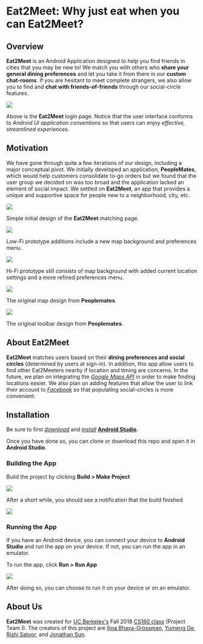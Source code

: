 # __Eat2Meet__: Why just eat when you can __Eat2Meet__?

## Overview

__Eat2Meet__ is an Android Application designed to help you find friends in cities that you may be new to! We match you with others who __share your general dining preferences__ and let you take it from there in our __custom chat-rooms__. If you are hesitant to meet complete strangers, we also allow you to find and __chat with friends-of-friends__ through our social-circle features.

![](README-images/Eat2MeetLoginPage.png)

Above is the __Eat2Meet__ login page. Notice that the user interface conforms to _Android UI application conventions_ so that users can enjoy _effective, streamlined experiences_.

## Motivation

We have gone through quite a few iterations of our design, including a major conceptual pivot. We initially developed an application, __PeopleMates__, which would help customers consolidate to-go orders but we found that the user group we decided on was too broad and the application lacked an element of social impact. We settled on __Eat2Meet__, an app that provides a unique and supportive space for people new to a neighborhood, city, etc.

![](README-images/Eat2MeetInitialDesign.png)

Simple initial design of the __Eat2Meet__ matching page.

![](README-images/Eat2MeetLowFiPrototype.png)

Low-Fi prototype additions include a new map background and preferences menu.

![](README-images/Eat2MeetHiFiPrototype.png)

Hi-Fi prototype still consists of map background with added current location settings and a more refined preferences menu.

![](README-images/PeopleMatesOriginalMapDesign.png)

The original map design from __Peoplemates__.

![](README-images/PeopleMatesOriginalToolbarDesign.png)

The original toolbar design from __Peoplemates__.

## About __Eat2Meet__

__Eat2Meet__ matches users based on their __dining preferences and social circles__ (determined by users at sign-in). In addition, this app allow users to find other Eat2Meeters nearby if location and timing are concerns. In the future, we plan on integrating the [_Google Maps API_](https://cloud.google.com/maps-platform/) in order to make finding locations easier. We also plan on adding features that allow the user to link their account to [_Facebook_](https://developers.facebook.com/) so that populating social-circles is more convenient.

## Installation

Be sure to first [_download_](https://developer.android.com/studio/index.html) and [_install_](https://developer.android.com/studio/install) [__Android Studio__](https://developer.android.com/studio/).

Once you have done so, you can clone or download this repo and open it in __Android Studio__.

### Building the App

Build the project by clicking __Build > Make Project__

![](README-images/BuildMakeProject.png)

After a short while, you should see a notification that the build finished

![](README-images/BuildMakeProjectSuccess.png)

### Running the App

If you have an Android device, you can connect your device to __Android Studio__ and run the app on your device. If not, you can run the app in an emulator.

To run the app, click __Run > Run App__

![](README-images/RunApp.png)

After doing so, you can choose to run it on your device or on an emulator.

## About Us

__Eat2Meet__ was created for [UC Berkeley's](https://www.berkeley.edu/) Fall 2018 [CS160 class](https://inst.eecs.berkeley.edu/~cs160/archives.html) (Project Team I). The creators of this project are [Ilina Bhaya-Grossman](https://github.com/ilinabg), [Yumeng Ge](https://github.com/yumengge), [Rishi Satoor](https://github.com/rsatoor), and [Jonathan Sun](https://github.com/jonathansun5).
